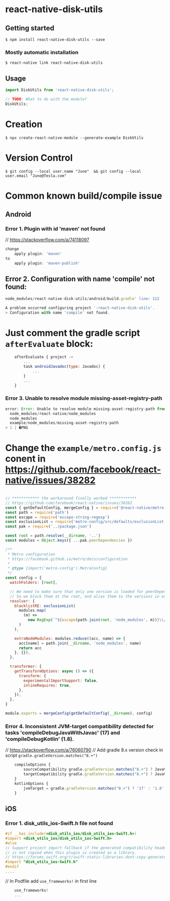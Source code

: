 # react-native-disk-utils

## Getting started

`$ npm install react-native-disk-utils --save`

### Mostly automatic installation

`$ react-native link react-native-disk-utils`

## Usage
```javascript
import DiskUtils from 'react-native-disk-utils';

// TODO: What to do with the module?
DiskUtils;
```



# Creation

`$ npx create-react-native-module --generate-example DiskUtils`


# Version Control
`$ git config --local user.name "June"  && git config --local user.email "June@Tesla.com"`


# Common known build/compile issue



## Android

### Error 1. Plugin with id 'maven' not found
// https://stackoverflow.com/a/74118097
```javascript
change
    apply plugin: 'maven'
to 
    apply plugin: 'maven-publish'
```

## Error 2. Configuration with name 'compile' not found:
```javascript
node_modules/react-native-disk-utils/android/build.gradle' line: 112

A problem occurred configuring project ':react-native-disk-utils'.
> Configuration with name 'compile' not found.
```
# Just comment the gradle script `afterEvaluate` block:
```javascript
    afterEvaluate { project ->
        ...
        task androidJavadoc(type: Javadoc) {
            ...
        }
        ...
    }
```

### Error 3. Unable to resolve module missing-asset-registry-path
```javascript
error: Error: Unable to resolve module missing-asset-registry-path from example/node_modules/react-native/Libraries/LogBox/UI/LogBoxImages/chevron-left.png: missing-asset-registry-path could not be found within the project or in these directories:
  node_modules/react-native/node_modules
  node_modules
  example/node_modules/missing-asset-registry-path
> 1 | �PNG
```
# Change the `example/metro.config.js` conent in https://github.com/facebook/react-native/issues/38282
```javascript

// ************ the workaround finally worked ************
// https://github.com/facebook/react-native/issues/38282
const { getDefaultConfig, mergeConfig } = require('@react-native/metro-config')
const path = require('path')
const escape = require('escape-string-regexp')
const exclusionList = require('metro-config/src/defaults/exclusionList')
const pak = require('../package.json')

const root = path.resolve(__dirname, '..')
const modules = Object.keys({ ...pak.peerDependencies })

/**
 * Metro configuration
 * https://facebook.github.io/metro/docs/configuration
 *
 * @type {import('metro-config').MetroConfig}
 */
const config = {
  watchFolders: [root],

  // We need to make sure that only one version is loaded for peerDependencies
  // So we block them at the root, and alias them to the versions in example's node_modules
  resolver: {
    blacklistRE: exclusionList(
      modules.map(
        (m) =>
          new RegExp(`^${escape(path.join(root, 'node_modules', m))}\\/.*$`)
      )
    ),

    extraNodeModules: modules.reduce((acc, name) => {
      acc[name] = path.join(__dirname, 'node_modules', name)
      return acc
    }, {}),
  },

  transformer: {
    getTransformOptions: async () => ({
      transform: {
        experimentalImportSupport: false,
        inlineRequires: true,
      },
    }),
  },
}

module.exports = mergeConfig(getDefaultConfig(__dirname), config)


```


### Error 4. Inconsistent JVM-target compatibility detected for tasks 'compileDebugJavaWithJavac' (17) and 'compileDebugKotlin' (1.8).
// https://stackoverflow.com/a/76060790
// Add gradle 8.x version check in script `gradle.gradleVersion.matches("8.+")`
```javascript
    compileOptions {
        sourceCompatibility gradle.gradleVersion.matches("8.+") ? JavaVersion.VERSION_17 : JavaVersion.VERSION_1_8
        targetCompatibility gradle.gradleVersion.matches("8.+") ? JavaVersion.VERSION_17 : JavaVersion.VERSION_1_8
    }
    kotlinOptions {
        jvmTarget = gradle.gradleVersion.matches("8.+") ? '17' : '1.8'
    }
```


## iOS

### Error 1. disk_utils_ios-Swift.h file not found
```Objective-C
#if __has_include(<disk_utils_ios/disk_utils_ios-Swift.h>)
#import <disk_utils_ios/disk_utils_ios-Swift.h>
#else
// Support project import fallback if the generated compatibility header
// is not copied when this plugin is created as a library.
// https://forums.swift.org/t/swift-static-libraries-dont-copy-generated-objective-c-header/19816
#import "disk_utils_ios-Swift.h"
#endif
....

```
// In Podfile add `use_frameworks!` in first line
```javascript
    use_frameworks!
    ...
```